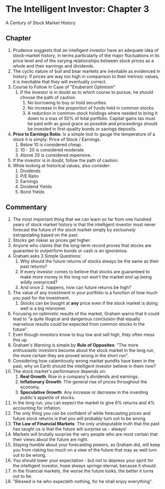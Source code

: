 # The Intelligent Investor: Chapter 3 
A Century of Stock Market History

## Chapter
1. Prudence suggests that an intelligent investor have an adequate idea of stock-market history, in terms particularly of the major fluctuations in its price level and of the varying relationships between stock prices as a whole and their earnings and dividends.
2. The cyclic nature of bull and bear markets are inevitable as evidenced in history. If prices are way too high in comparison to their intrinsic values, it is inevitable that they will eventually correct. 
3. Course to Follow In Case of "Exuberant Optimism"
   1. If the investor is in doubt as to which course to pursue, he should choose the path of caution.
      1. No borrowing to buy or hold securities.
      2. No increase in the proportion of funds held in common stocks.
      3. A reduction in common-stock holdings where needed to bring it down to a max of 50% of total portfolio. Capital-gains tax must be paid with as good grace as possible and proceedings should be invested in first-quality bonds or savings deposits.
4. __Price to Earnings Ratio__: Is a simple tool to gauge the temperature of a stock it is simply: Price of Stock / Earnings. 
   1. Below 10 is considered cheap.
   2. 10 - 20 is considered moderate.
   3. Above 20 is considered expensive.
5. If the investor is in doubt, follow the path of caution.
6. While looking at historical values, also consider:
   1. Dividends
   2. P/E Ratio
   3. Earnings
   4. Dividend Yields
   5. Bond Yields

## Commentary
1. The most important thing that we can learn so far from one hundred years of stock market history is that the intelligent investor must never forecast the future of the stock market simply by _exclusively_ extrapolating based on the past.
2. Stocks get riskier as prices get higher.
3. Anyone who claims that the long-term record proves that stocks are guarantee to outperform bonds or cash is an ignoramus. 
4. Graham asks 3 Simple Questions:
   1. Why should the future returns of stocks always be the same as their past returns?
   2. If every investor comes to believe that stocks are guaranteed to make more money in the long run won't the market end up being wildly overpriced?
   3. And once 2. happens, how can future returns be high?
5. The value of any investment in your portfolio is a function of how much you paid for the investment.
   1. Stocks can be bought at __any__ price even if the stock market is doing well is a big misnomer. 
6. Focusing on optimistic results of the market, Graham warns that it could lead to "a quite illogical and dangerous conclusion that equally marvelous results could be expected from common stocks in the future".
7. Even though investors know to buy low and sell high, they often mess this up. 
8. Graham's Warning is simple by __Rule of Opposites__: "The more enthusiastic investors become about the stock market in the long run, the more certain they are proved wrong in the short run".
9.  Considering how calamitously wrong market pundits have been in the past, why on Earth should the intelligent investor believe in them now?
10. The stock market's performance depends on:
    1.  __Real Growth__: Rise in a company's dividends and earnings.
    2.  __Inflationary Growth__: The general rise of prices throughout the economy. 
    3.  __Speculative Growth__: Any increase or decrease in the investing public's appetite of stocks.
11. In the long run, you can expect the market to give 6% returns and 4% accounting for inflation.
12. The only thing you can be confident of while forecasting prices and future stock returns is that you will probably turn out to be wrong. 
13. __The Law of Financial Markets__: The only undisputable truth that the past has taught us is that the future will surprise us - always!
14. Markets will brutally surprise the very people who are most certain that their views about the future are right.
15. Staying humble about your forecasting powers, as Graham did, will keep you from risking too much on a view of the future that may as well turn out to be wrong. 
16. You should lower your expectation - but not to depress your spirit for the intelligent investor, hope always springs eternal, because it should.
17. In the financial markets, the worse the future looks, the better it turns out to be.
18. "Blessed is he who expecteth nothing, for he shall enjoy everything".